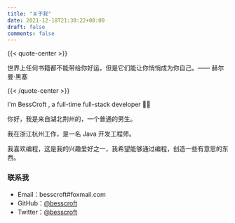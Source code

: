 ```yaml
---
title: "关于我"
date: 2021-12-18T21:30:22+08:00
draft: false
comments: false
---
```


{{< quote-center >}}

世界上任何书籍都不能带给你好运，但是它们能让你悄悄成为你自己。—— 赫尔曼·黑塞

{{< /quote-center >}}

I'm BessCroft , a full-time full-stack developer 👨‍💻 

你好，我是来自湖北荆州的，一个普通的男生。

我在浙江杭州工作，是一名 Java 开发工程师。

我喜欢编程，这是我的兴趣爱好之一，我希望能够通过编程，创造一些有意思的东西。

### 联系我

- Email：besscroft#foxmail.com
- GitHub：[@besscroft](https://github.com/besscroft)
- Twitter：[@besscroft](https://twitter.com/besscroft)
